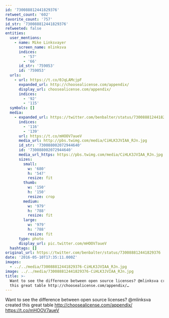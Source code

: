 ```yaml
---
id: '730088812441829376'
retweet_count: '602'
favorite_count: '757'
id_str: '730088812441829376'
retweeted: false
entities:
  user_mentions:
    - name: Mike Linksvayer
      screen_name: mlinksva
      indices:
        - '57'
        - '66'
      id_str: '759053'
      id: '759053'
  urls:
    - url: https://t.co/0JqLAMcjpF
      expanded_url: http://choosealicense.com/appendix/
      display_url: choosealicense.com/appendix/
      indices:
        - '92'
        - '115'
  symbols: []
  media:
    - expanded_url: https://twitter.com/benbalter/status/730088812441829376/photo/1
      indices:
        - '116'
        - '139'
      url: https://t.co/mHOOV7aueV
      media_url: http://pbs.twimg.com/media/CiHLK3JVIAA_RJn.jpg
      id_str: '730088002072944640'
      id: '730088002072944640'
      media_url_https: https://pbs.twimg.com/media/CiHLK3JVIAA_RJn.jpg
      sizes:
        small:
          w: '680'
          h: '547'
          resize: fit
        thumb:
          w: '150'
          h: '150'
          resize: crop
        medium:
          w: '979'
          h: '788'
          resize: fit
        large:
          w: '979'
          h: '788'
          resize: fit
      type: photo
      display_url: pic.twitter.com/mHOOV7aueV
  hashtags: []
original_url: https://twitter.com/benbalter/status/730088812441829376
date: '2016-05-10T17:35:11.000Z'
images:
  - ../../media/730088812441829376-CiHLK3JVIAA_RJn.jpg
image: ../../media/730088812441829376-CiHLK3JVIAA_RJn.jpg
title: >-
  Want to see the difference between open source licenses? @mlinksva created
  this great table http://choosealicense.com/appendix/…
---
```


Want to see the difference between open source licenses? @mlinksva created this great table http://choosealicense.com/appendix/ https://t.co/mHOOV7aueV